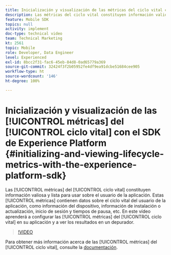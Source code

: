 ```yaml
---
title: Inicialización y visualización de las métricas del ciclo vital con el SDK de Experience Platform
description: Las métricas del ciclo vital constituyen información valiosa y lista para usar sobre el usuario de la aplicación. Estas métricas contienen datos sobre el ciclo vital del usuario de la aplicación, como información del dispositivo, información de instalación o actualización, inicio de sesión y tiempos de pausa, etc. En este vídeo aprenderá a configurar las métricas del ciclo vital en su aplicación y a ver los resultados en un depurador.
feature: Mobile SDK
topics: null
activity: implement
doc-type: technical video
team: Technical Marketing
kt: 2561
topic: Mobile
role: Developer, Data Engineer
level: Experienced
exl-id: 8bcc2f31-fac6-45eb-84d8-0ad65779a369
source-git-commit: 32424f3f2b05952fe4df9ea91dcbe51684cee905
workflow-type: ht
source-wordcount: '146'
ht-degree: 100%

---
```


# Inicialización y visualización de las [!UICONTROL métricas] del [!UICONTROL ciclo vital] con el SDK de Experience Platform {#initializing-and-viewing-lifecycle-metrics-with-the-experience-platform-sdk}

Las [!UICONTROL métricas] del [!UICONTROL ciclo vital] constituyen información valiosa y lista para usar sobre el usuario de la aplicación. Estas [!UICONTROL métricas] contienen datos sobre el ciclo vital del usuario de la aplicación, como información del dispositivo, información de instalación o actualización, inicio de sesión y tiempos de pausa, etc. En este vídeo aprenderá a configurar las [!UICONTROL métricas] del [!UICONTROL ciclo vital] en su aplicación y a ver los resultados en un depurador.

>[!VIDEO](https://video.tv.adobe.com/v/26258/?quality=12)

Para obtener más información acerca de las [!UICONTROL métricas] del [!UICONTROL ciclo vital], consulte la [documentación](https://aep-sdks.gitbook.io/docs/using-mobile-extensions/mobile-core/lifecycle).
